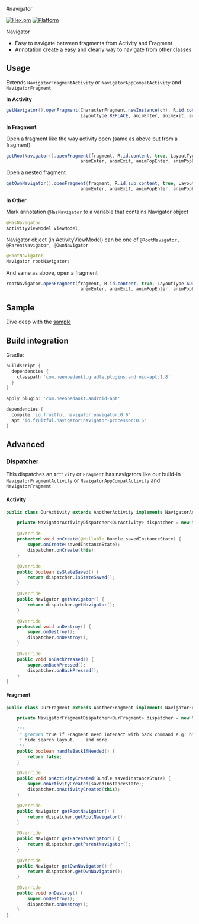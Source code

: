 #navigator

[![Hex.pm](https://img.shields.io/hexpm/l/plug.svg)](http://www.apache.org/licenses/LICENSE-2.0) [![Platform](https://img.shields.io/badge/platform-android-green.svg)](http://developer.android.com/index.html)

Navigator 

- Easy to navigate between fragments from Activity and Fragment
- Annotation create a easy and clearly way to navigate from other classes
 
## Usage

Extends `NavigatorFragmentActivity` or `NavigatorAppCompatActivity` and `NavigatorFragment`

**In Activity**

```java
getNavigator().openFragment(CharacterFragment.newInstance(ch), R.id.content, true,
                            LayoutType.REPLACE, animEnter, animExit, animPopEnter, animPopExit);
```

**In Fragment**

Open a fragment like the way activity open (same as above but from a fragment)
```java
getRootNavigator().openFragment(fragment, R.id.content, true, LayoutType.ADD,
                            animEnter, animExit, animPopEnter, animPopExit);
```

Open a nested fragment
```java
getOwnNavigator().openFragment(fragment, R.id.sub_content, true, LayoutType.ADD,
                            animEnter, animExit, animPopEnter, animPopExit);
```

**In Other**

Mark annotation `@HasNavigator` to a variable that contains Navigator object
```java
@HasNavigator
ActivityViewModel viewModel;
```
Navigator object (in ActivityViewModel) can be one of `@RootNavigator, @ParentNavigator, @OwnNavigator`
```java
@RootNavigator
Navigator rootNavigator;
```
And same as above, open a fragment
```java
rootNavigator.openFragment(fragment, R.id.content, true, LayoutType.ADD,
                            animEnter, animExit, animPopEnter, animPopExit);
```

## Sample

Dive deep with the [sample](sample)

## Build integration 

Gradle:

```gradle
buildscript {
  dependencies {
    classpath 'com.neenbedankt.gradle.plugins:android-apt:1.8'
  }
}

apply plugin: 'com.neenbedankt.android-apt'

dependencies {
  compile 'io.fruitful.navigator:navigator:0.6'
  apt 'io.fruitful.navigator:navigator-processor:0.6'
}
```


## Advanced

### Dispatcher

This dispatches an `Activity` or `Fragment` has navigators like our build-in `NavigatorFragmentActivity` or `NavigatorAppCompatActivity` and `NavigatorFragment`
#### Activity
```java
public class OurActivity extends AnotherActivity implements NavigatorActivityInterface {

    private NavigatorActivityDispatcher<OurActivity> dispatcher = new NavigatorActivityDispatcher<>();

    @Override
    protected void onCreate(@Nullable Bundle savedInstanceState) {
        super.onCreate(savedInstanceState);
        dispatcher.onCreate(this);
    }

    @Override
    public boolean isStateSaved() {
        return dispatcher.isStateSaved();
    }

    @Override
    public Navigator getNavigator() {
        return dispatcher.getNavigator();
    }

    @Override
    protected void onDestroy() {
        super.onDestroy();
        dispatcher.onDestroy();
    }

    @Override
    public void onBackPressed() {
        super.onBackPressed();
        dispatcher.onBackPressed();
    }
}
```

#### Fragment

```java
public class OurFragment extends AnotherFragment implements NavigatorFragmentInterface {

    private NavigatorFragmentDispatcher<OurFragment> dispatcher = new NavigatorFragmentDispatcher<>();

    /**
     * @return true if Fragment need interact with back command e.g: hide the popup layout,
     * hide search layout,... and more
     */
    public boolean handleBackIfNeeded() {
        return false;
    }

    @Override
    public void onActivityCreated(Bundle savedInstanceState) {
        super.onActivityCreated(savedInstanceState);
        dispatcher.onActivityCreated(this);
    }

    @Override
    public Navigator getRootNavigator() {
        return dispatcher.getRootNavigator();
    }

    @Override
    public Navigator getParentNavigator() {
        return dispatcher.getParentNavigator();
    }

    @Override
    public Navigator getOwnNavigator() {
        return dispatcher.getOwnNavigator();
    }

    @Override
    public void onDestroy() {
        super.onDestroy();
        dispatcher.onDestroy();
    }
}
```